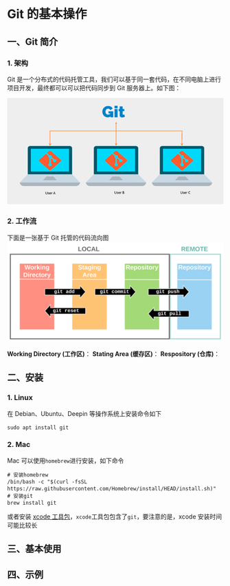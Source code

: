 # Git 的基本操作

## 一、Git 简介

### 1. 架构

Git 是一个分布式的代码托管工具，我们可以基于同一套代码，在不同电脑上进行项目开发，最终都可以可以把代码同步到 Git 服务器上。如下图：

![01.png](./img/01.png)

### 2. 工作流

下面是一张基于 Git 托管的代码流向图
![02.svg](./img/02.svg)

**Working Directory (工作区)**：
**Stating Area (缓存区)**：
**Respository (仓库)**：

## 二、安装

### 1. Linux

在 Debian、Ubuntu、Deepin 等操作系统上安装命令如下

```shell
sudo apt install git
```

### 2. Mac

Mac 可以使用`homebrew`进行安装，如下命令

```shell
# 安装homebrew
/bin/bash -c "$(curl -fsSL https://raw.githubusercontent.com/Homebrew/install/HEAD/install.sh)"
# 安装git
brew install git
```

或者安装 [xcode 工具包](https://developer.apple.com/xcode/)，`xcode`工具包包含了`git`，要注意的是，xcode 安装时间可能比较长

## 三、基本使用

## 四、示例
